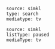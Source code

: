 ```zoro
source: simkl
type: search 
mediatype: tv
```
```zoro
source: simkl
listType: paused
mediaType: tv 
```